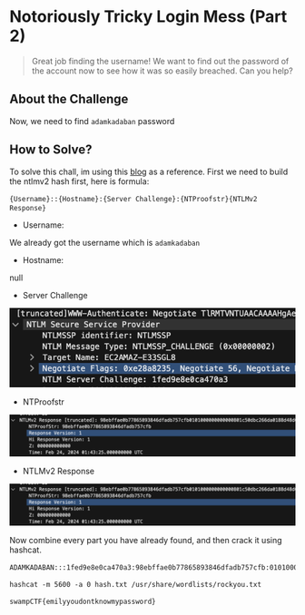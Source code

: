 # Notoriously Tricky Login Mess (Part 2)
> Great job finding the username! We want to find out the password of the account now to see how it was so easily breached. Can you help?

## About the Challenge
Now, we need to find `adamkadaban` password

## How to Solve?
To solve this chall, im using this [blog](https://web.archive.org/web/20200930000459/https://www.root9b.com/newsroom/attacking-windows-fallback-authentication/) as a reference. First we need to build the ntlmv2 hash first, here is formula:

```
{Username}::{Hostname}:{Server Challenge}:{NTProofstr}{NTLMv2 Response}
```

* Username:

We already got the username which is `adamkadaban`

* Hostname:

null

* Server Challenge

![alt text](images/server-challenge.png)

* NTProofstr

![alt text](images/ntlmv2-response%20and%20ntproofstr.png)


* NTLMv2 Response

![alt text](images/ntlmv2-response%20and%20ntproofstr.png)

Now combine every part you have already found, and then crack it using hashcat.

```
ADAMKADABAN:::1fed9e8e0ca470a3:98ebffae0b77865893846dfadb757cfb:0101000000000000801c50dbc266da0188d48d08eff230a80000000002001e0045004300320041004d0041005a002d00450033003300530047004c00380001001e0045004300320041004d0041005a002d00450033003300530047004c00380004001e0045004300320041004d0041005a002d00450033003300530047004c00380003001e0045004300320041004d0041005a002d00450033003300530047004c003800070008005783ebd6c266da010000000000000000
```

```
hashcat -m 5600 -a 0 hash.txt /usr/share/wordlists/rockyou.txt
```

```
swampCTF{emilyyoudontknowmypassword}
```